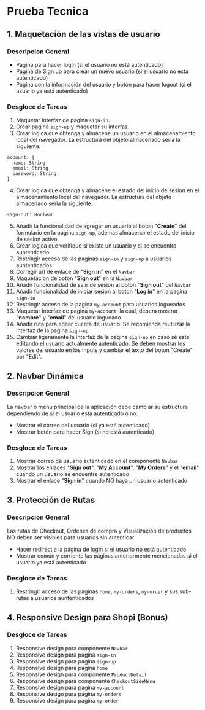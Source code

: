 # Prueba Tecnica

## 1. Maquetación de las vistas de usuario

### Descripcion General

- Página para hacer login (si el usuario no está autenticado)
- Página de Sign up para crear un nuevo usuario (si el usuario no está autenticado)
- Página con la información del usuario y botón para hacer logout (si el usuario ya está autenticado)

### Desgloce de Tareas

1. Maquetar interfaz de pagina `sign-in`.
2. Crear pagina `sign-up` y maquetar su interfaz.
3. Crear logica que obtenga y almacene un usuario en el almacenamiento local del navegador. La estructura del objeto almacenado seria la siguiente:
  ```
  account: {
    name: String
    email: String
    password: String
  }
  ```
4. Crear logica que obtenga y almacene el estado del inicio de sesion en el almacenamiento local del navegador. La estructura del objeto almacenado seria la siguiente:
  ```
  sign-out: Boolean
  ```
5. Añadir la funcionalidad de agregar un usuario al boton "**Create**" del formulario en la pagina `sign-up`, ademas almacenar el estado del inicio de sesion activo.
6. Crear logica que verifique si existe un usuario y si se encuentra auntenticado
7. Restringir acceso de las paginas `sign-in` y `sign-up` a usuarios auntenticados
8. Corregir url de enlace de "**Sign in**" en el `Navbar`
9. Maquetacion de boton "**Sign out**" en la `Navbar`
10. Añadir funcionalidad de salir de sesion al boton "**Sign out**" del `Navbar`
11. Añadir funcionalidad de iniciar sesion al boton "**Log in**" en la pagina `sign-in`
12. Restringir acceso de la pagina `my-account` para usuarios logueados
13. Maquetar interfaz de pagina `my-account`, la cual, debera mostrar "**nombre**" y "**email**" del usuario logueado.
14. Añadir ruta para editar cuenta de usuario. Se recomienda reutilizar la interfaz de la pagina `sign-up`
15. Cambiar ligeramente la interfaz de la pagina `sign-up` en caso se este editando el usuario actualmente autenticado. Se deben mostrar los valores del usuario en los inputs y cambiar el texto del boton "Create" por "Edit".

## 2. Navbar Dinámica

### Descripcion General

La navbar o menú principal de la aplicación debe cambiar su estructura dependiendo de si el usuario está autenticado o no:

- Mostrar el correo del usuario (si ya está autenticado)
- Mostrar botón para hacer Sign (si no está autenticado)

### Desgloce de Tareas

1. Mostrar correo de usuario autenticado en el componente `Navbar`
2. Mostrar los enlaces "**Sign out**", "**My Account**", "**My Orders**" y el "**email**" cuando un usuario se encuentre autenticado
3. Mostrar el enlace "**Sign in**" cuando NO haya un usuario autenticado

## 3. Protección de Rutas

### Descripcion General

Las rutas de Checkout, Órdenes de compra y Visualización de productos NO deben ser visibles para usuarios sin autenticar:

- Hacer redirect a la página de login si el usuario no está autenticado
- Mostrar común y corriente las páginas anteriormente mencionadas si el usuario ya está autenticado

### Desgloce de Tareas

1. Restringir acceso de las paginas `home`, `my-orders`, `my-order` y sus sub-rutas a usuarios auntenticados

## 4. Responsive Design para Shopi (Bonus)

### Desgloce de Tareas

1. Responsive design para componente `Navbar`
2. Responsive design para pagina `sign-in`
3. Responsive design para pagina `sign-up`
4. Responsive design para pagina `home`
5. Responsive design para componente `ProductDetail`
6. Responsive design para componente `CheckoutSideMenu`
7. Responsive design para pagina `my-account`
8. Responsive design para pagina `my-orders`
9. Responsive design para pagina `my-order`
